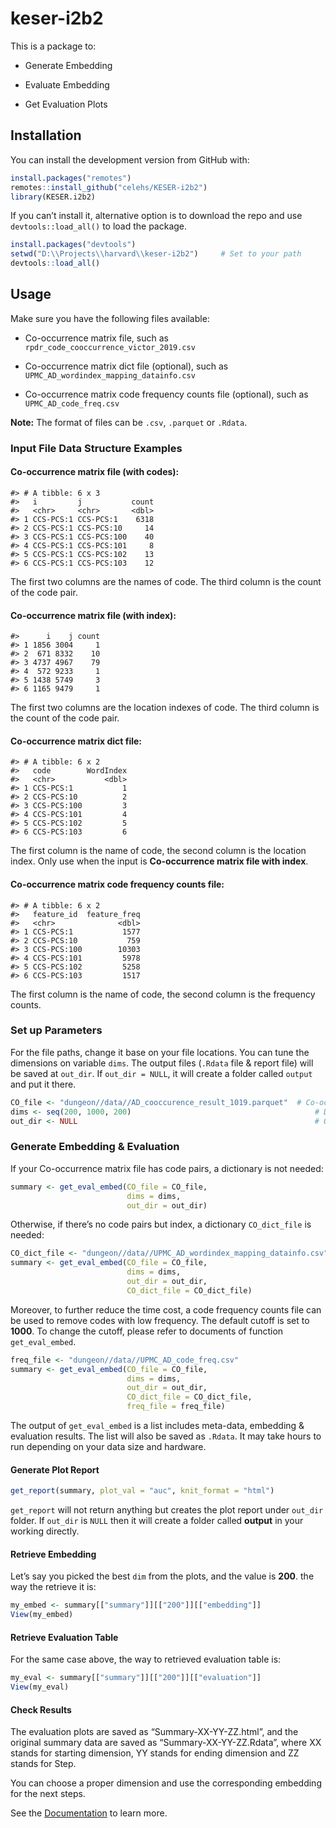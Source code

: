 
<!-- README.md is generated from README.Rmd. Please edit that file -->

# keser-i2b2

This is a package to:

- Generate Embedding

- Evaluate Embedding

- Get Evaluation Plots

## Installation

You can install the development version from GitHub with:

``` r
install.packages("remotes")
remotes::install_github("celehs/KESER-i2b2")
library(KESER.i2b2)
```

If you can’t install it, alternative option is to download the repo and
use `devtools::load_all()` to load the package.

``` r
install.packages("devtools")
setwd("D:\\Projects\\harvard\\keser-i2b2")     # Set to your path
devtools::load_all()    
```

## Usage

Make sure you have the following files available:

- Co-occurrence matrix file, such as
  `rpdr_code_cooccurrence_victor_2019.csv`

- Co-occurrence matrix dict file (optional), such as
  `UPMC_AD_wordindex_mapping_datainfo.csv`

- Co-occurrence matrix code frequency counts file (optional), such as
  `UPMC_AD_code_freq.csv`

**Note:** The format of files can be `.csv`, `.parquet` or `.Rdata`.

### Input File Data Structure Examples

#### Co-occurrence matrix file (with codes):

    #> # A tibble: 6 x 3
    #>   i         j           count
    #>   <chr>     <chr>       <dbl>
    #> 1 CCS-PCS:1 CCS-PCS:1    6318
    #> 2 CCS-PCS:1 CCS-PCS:10     14
    #> 3 CCS-PCS:1 CCS-PCS:100    40
    #> 4 CCS-PCS:1 CCS-PCS:101     8
    #> 5 CCS-PCS:1 CCS-PCS:102    13
    #> 6 CCS-PCS:1 CCS-PCS:103    12

The first two columns are the names of code. The third column is the
count of the code pair.

#### Co-occurrence matrix file (with index):

    #>      i    j count
    #> 1 1856 3004     1
    #> 2  671 8332    10
    #> 3 4737 4967    79
    #> 4  572 9233     1
    #> 5 1438 5749     3
    #> 6 1165 9479     1

The first two columns are the location indexes of code. The third column
is the count of the code pair.

#### Co-occurrence matrix dict file:

    #> # A tibble: 6 x 2
    #>   code        WordIndex
    #>   <chr>           <dbl>
    #> 1 CCS-PCS:1           1
    #> 2 CCS-PCS:10          2
    #> 3 CCS-PCS:100         3
    #> 4 CCS-PCS:101         4
    #> 5 CCS-PCS:102         5
    #> 6 CCS-PCS:103         6

The first column is the name of code, the second column is the location
index. Only use when the input is **Co-occurrence matrix file with
index**.

#### Co-occurrence matrix code frequency counts file:

    #> # A tibble: 6 x 2
    #>   feature_id  feature_freq
    #>   <chr>              <dbl>
    #> 1 CCS-PCS:1           1577
    #> 2 CCS-PCS:10           759
    #> 3 CCS-PCS:100        10303
    #> 4 CCS-PCS:101         5978
    #> 5 CCS-PCS:102         5258
    #> 6 CCS-PCS:103         1517

The first column is the name of code, the second column is the frequency
counts.

### Set up Parameters

For the file paths, change it base on your file locations. You can tune
the dimensions on variable `dims`. The output files (`.Rdata` file &
report file) will be saved at `out_dir`. If `out_dir = NULL`, it will
create a folder called `output` and put it there.

``` r
CO_file <- "dungeon//data//AD_cooccurence_result_1019.parquet"  # Co-occurrence File: .csv/.parquet/.Rdata
dims <- seq(200, 1000, 200)                                         # Dimension Setting
out_dir <- NULL                                                     # Output folder setting -  If NULL All Outputs Will Be At: working_dir/output
```

### Generate Embedding & Evaluation

If your Co-occurrence matrix file has code pairs, a dictionary is not
needed:

``` r
summary <- get_eval_embed(CO_file = CO_file, 
                          dims = dims, 
                          out_dir = out_dir)
```

Otherwise, if there’s no code pairs but index, a dictionary
`CO_dict_file` is needed:

``` r
CO_dict_file <- "dungeon//data//UPMC_AD_wordindex_mapping_datainfo.csv"   # Replace your dict file here 
summary <- get_eval_embed(CO_file = CO_file, 
                          dims = dims, 
                          out_dir = out_dir, 
                          CO_dict_file = CO_dict_file)   
```

Moreover, to further reduce the time cost, a code frequency counts file
can be used to remove codes with low frequency. The default cutoff is
set to **1000**. To change the cutoff, please refer to documents of
function `get_eval_embed`.

``` r
freq_file <- "dungeon//data//UPMC_AD_code_freq.csv"
summary <- get_eval_embed(CO_file = CO_file, 
                          dims = dims, 
                          out_dir = out_dir, 
                          CO_dict_file = CO_dict_file, 
                          freq_file = freq_file)
```

The output of `get_eval_embed` is a list includes meta-data, embedding &
evaluation results. The list will also be saved as `.Rdata`. It may take
hours to run depending on your data size and hardware.

#### Generate Plot Report

``` r
get_report(summary, plot_val = "auc", knit_format = "html")
```

`get_report` will not return anything but creates the plot report under
`out_dir` folder. If `out_dir` is `NULL` then it will create a folder
called **output** in your working directly.

#### Retrieve Embedding

Let’s say you picked the best `dim` from the plots, and the value is
**200**. the way the retrieve it is:

``` r
my_embed <- summary[["summary"]][["200"]][["embedding"]]
View(my_embed)
```

#### Retrieve Evaluation Table

For the same case above, the way to retrieved evaluation table is:

``` r
my_eval <- summary[["summary"]][["200"]][["evaluation"]]
View(my_eval)
```

#### Check Results

The evaluation plots are saved as “Summary-XX-YY-ZZ.html”, and the
original summary data are saved as “Summary-XX-YY-ZZ.Rdata”, where XX
stands for starting dimension, YY stands for ending dimension and ZZ
stands for Step.

You can choose a proper dimension and use the corresponding embedding
for the next steps.

See the [Documentation](https://celehs.github.io/KESER-i2b2/) to learn
more.
